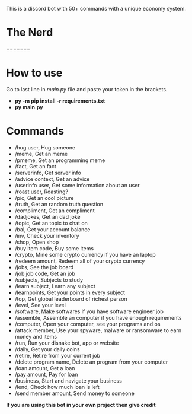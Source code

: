 This is a discord bot with 50+ commands with a unique economy system. 
# The Nerd
=======
# How to use

Go to last line in *main.py* file and paste your token in the brackets.

- **py -m pip install -r requirements.txt**
- **py main.py**

# Commands

- /hug user, Hug someone
- /meme, Get an meme
- /pmeme, Get an programming meme
- /fact, Get an fact
- /serverinfo, Get server info
- /advice context, Get an advice
- /userinfo user, Get some information about an user
- /roast user, Roasting?
- /pic, Get an cool picture
- /truth, Get an random truth question
- /compliment, Get an compliment
- /dadjokes, Get an dad joke
- /topic, Get an topic to chat on
- /bal, Get your account balance
- /inv, Check your inventory
- /shop, Open shop
- /buy item code, Buy some items
- /crypto, Mine some crypto currency if you have an laptop
- /redeem amount, Redeem all of your crypto currency
- /jobs, See the job board
- /job job code, Get an job
- /subjects, Subjects to study
- /learn subject, Learn any subject
- /learnpoints, Get your points in every subject
- /top, Get global leaderboard of richest person
- /level, See your level
- /software, Make softwares if you have software engineer job
- /assemble, Assemble an computer if you have enough requirements
- /computer, Open your computer, see your programs and os
- /attack member, Use your spyware, malware or ransomware to earn money and items
- /run, Run your disnake bot, app or website
- /daily, Get your daily coins
- /retire, Retire from your current job
- /delete program name, Delete an program from your computer
- /loan amount, Get a loan
- /pay amount, Pay for loan
- /business, Start and navigate your business
- /lend, Check how much loan is left
- /send member amount, Send money to someone

**If you are using this bot in your own project then give credit**
